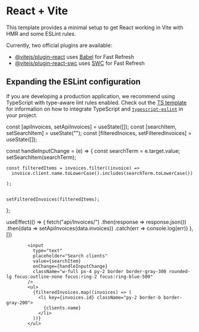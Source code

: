 # React + Vite

This template provides a minimal setup to get React working in Vite with HMR and some ESLint rules.

Currently, two official plugins are available:

- [@vitejs/plugin-react](https://github.com/vitejs/vite-plugin-react/blob/main/packages/plugin-react) uses [Babel](https://babeljs.io/) for Fast Refresh
- [@vitejs/plugin-react-swc](https://github.com/vitejs/vite-plugin-react/blob/main/packages/plugin-react-swc) uses [SWC](https://swc.rs/) for Fast Refresh

## Expanding the ESLint configuration

If you are developing a production application, we recommend using TypeScript with type-aware lint rules enabled. Check out the [TS template](https://github.com/vitejs/vite/tree/main/packages/create-vite/template-react-ts) for information on how to integrate TypeScript and [`typescript-eslint`](https://typescript-eslint.io) in your project.




const [apiInvoices, setApiInvoices] = useState([]);
 const [searchItem, setSearchItem] = useState("");
const [filteredInoices, setFilteredInvoices] = useState([]);


const handleInputChange = (e) => {
    const searchTerm = e.target.value;
    setSearchItem(searchTerm);

    const filteredItems = invoices.filter((invoice) =>
      invoice.client.name.toLowerCase().includes(searchTerm.toLowerCase())
     
    );


    setFilteredInvoices(filteredItems);
  };
  
  useEffect(() => {
      fetch("api/Invoices/")
      .then(response => response.json())
      .then(data => setApiInvoices(data.invoices))
      .catch(err => console.log(err))
  }, [])



            <input
              type="text"
              placeholder="Search clients"
              value={searchItem}
              onChange={handleInputChange}
              className="w-full px-4 py-2 border border-gray-300 rounded-lg focus:outline-none focus:ring-2 focus:ring-blue-500"
            />
            <ul>
              {filteredInvoices.map((invoices) => (
                <li key={invoices.id} className="py-2 border-b border-gray-200">
                  {clients.name}
                </li>
              ))}
            </ul>